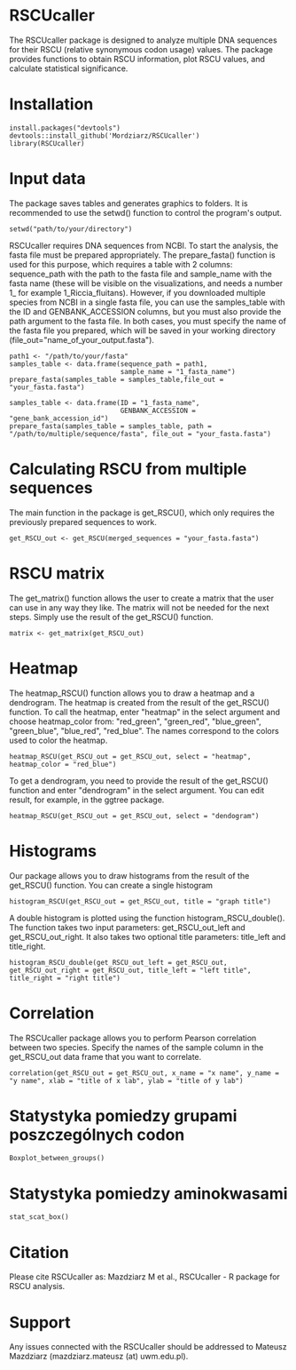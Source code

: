 # RSCUcaller

The RSCUcaller package is designed to analyze multiple DNA sequences for their RSCU (relative synonymous codon usage) values. The package provides functions to obtain RSCU information, plot RSCU values, and calculate statistical significance.

# Installation

```{r}
install.packages("devtools")
devtools::install_github('Mordziarz/RSCUcaller')
library(RSCUcaller)
```

# Input data 

The package saves tables and generates graphics to folders. It is recommended to use the setwd() function to control the program's output.

```{r}
setwd("path/to/your/directory")
```

RSCUcaller requires DNA sequences from NCBI. To start the analysis, the fasta file must be prepared appropriately. The prepare_fasta() function is used for this purpose, which requires a table with 2 columns: sequence_path with the path to the fasta file and sample_name with the fasta name (these will be visible on the visualizations, and needs a number 1_ for example 1_Riccia_fluitans). However, if you downloaded multiple species from NCBI in a single fasta file, you can use the samples_table with the ID and GENBANK_ACCESSION columns, but you must also provide the path argument to the fasta file. In both cases, you must specify the name of the fasta file you prepared, which will be saved in your working directory (file_out="name_of_your_output.fasta").

```{r}
path1 <- "/path/to/your/fasta"
samples_table <- data.frame(sequence_path = path1,
                            sample_name = "1_fasta_name")
prepare_fasta(samples_table = samples_table,file_out = "your_fasta.fasta")
```

```{r}
samples_table <- data.frame(ID = "1_fasta_name",
                            GENBANK_ACCESSION = "gene_bank_accession_id")
prepare_fasta(samples_table = samples_table, path = "/path/to/multiple/sequence/fasta", file_out = "your_fasta.fasta")
```

# Calculating RSCU from multiple sequences

The main function in the package is get_RSCU(), which only requires the previously prepared sequences to work.

```{r}
get_RSCU_out <- get_RSCU(merged_sequences = "your_fasta.fasta")
```

# RSCU matrix

The get_matrix() function allows the user to create a matrix that the user can use in any way they like. The matrix will not be needed for the next steps. Simply use the result of the get_RSCU() function.

```{r}
matrix <- get_matrix(get_RSCU_out)
```

# Heatmap

The heatmap_RSCU() function allows you to draw a heatmap and a dendrogram. The heatmap is created from the result of the get_RSCU() function. To call the heatmap, enter "heatmap" in the select argument and choose heatmap_color from: "red_green", "green_red", "blue_green", "green_blue", "blue_red", "red_blue". The names correspond to the colors used to color the heatmap.

```{r}
heatmap_RSCU(get_RSCU_out = get_RSCU_out, select = "heatmap", heatmap_color = "red_blue")
```

To get a dendrogram, you need to provide the result of the get_RSCU() function and enter "dendrogram" in the select argument. You can edit result, for example, in the ggtree package.

```{r}
heatmap_RSCU(get_RSCU_out = get_RSCU_out, select = "dendogram")
```

# Histograms

Our package allows you to draw histograms from the result of the get_RSCU() function. You can create a single histogram

```{r}
histogram_RSCU(get_RSCU_out = get_RSCU_out, title = "graph title")
```

A double histogram is plotted using the function histogram_RSCU_double(). The function takes two input parameters: get_RSCU_out_left and get_RSCU_out_right. It also takes two optional title parameters: title_left and title_right.

```{r}
histogram_RSCU_double(get_RSCU_out_left = get_RSCU_out, get_RSCU_out_right = get_RSCU_out, title_left = "left title", title_right = "right title")
```

# Correlation

The RSCUcaller package allows you to perform Pearson correlation between two species. Specify the names of the sample column in the get_RSCU_out data frame that you want to correlate.

```{r}
correlation(get_RSCU_out = get_RSCU_out, x_name = "x name", y_name = "y name", xlab = "title of x lab", ylab = "title of y lab")
```

# Statystyka pomiedzy grupami poszczególnych codon

```{r}
Boxplot_between_groups()
```

# Statystyka pomiedzy aminokwasami

```{r}
stat_scat_box()
```

# Citation
Please cite RSCUcaller as: Mazdziarz M et al., RSCUcaller - R package for RSCU analysis.

# Support
Any issues connected with the RSCUcaller should be addressed to Mateusz Mazdziarz (mazdziarz.mateusz (at) uwm.edu.pl).

